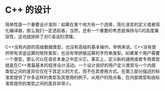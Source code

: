 # C++ 的设计

简单性是一个重要设计准则：如果在某个地方有一个选择，简化语言的定义或者简化编译器，那么我们一定选前者。当然，还有一个重要的考虑是保持与C的高度兼容性，这也就排除了对C语法的清理。



C++没有内部的高级数据类型，也没有高级的基本操作。举例来说，C++没有提供带有求逆运算的矩阵类型，也没有带拼接运算的字符串类型。如果某个用户需要一个类型，那么可以在语言本身之中定义它。事实上，定义新的通用或者专用类型就是在C++里最基本的程序设计活动。一个设计良好的用户定义类型与一个内部类型之间的差异仅仅在于其定义的方式，而不在其使用方式。在第三部分描述的标准库提供了许多这样的类型及其使用的例子。从用户的观点看，在内部类型和由标准库提供的类型之间的差异非常小。





